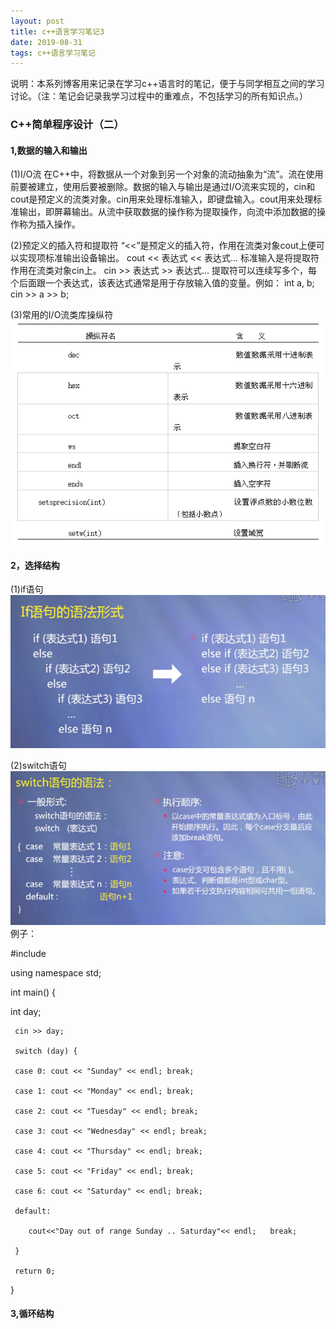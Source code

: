 ```yaml
---
layout: post
title: c++语言学习笔记3
date: 2019-08-31
tags: c++语言学习笔记
---
```


说明：本系列博客用来记录在学习c++语言时的笔记，便于与同学相互之间的学习讨论。（注：笔记会记录我学习过程中的重难点，不包括学习的所有知识点。）

### C++简单程序设计（二）
#### 1,数据的输入和输出
(1)I/O流
在C++中，将数据从一个对象到另一个对象的流动抽象为“流”。流在使用前要被建立，使用后要被删除。数据的输入与输出是通过I/O流来实现的，cin和cout是预定义的流类对象。cin用来处理标准输入，即键盘输入。cout用来处理标准输出，即屏幕输出。从流中获取数据的操作称为提取操作，向流中添加数据的操作称为插入操作。

(2)预定义的插入符和提取符
“<<”是预定义的插入符，作用在流类对象cout上便可以实现项标准输出设备输出。
cout << 表达式 << 表达式...
标准输入是将提取符作用在流类对象cin上。
cin >> 表达式 >> 表达式...
提取符可以连续写多个，每个后面跟一个表达式，该表达式通常是用于存放输入值的变量。例如：
int a, b;
cin >> a >> b;

(3)常用的I/O流类库操纵符
<br />
![](/images/posts/cpp_learning_process/13.png)

#### 2，选择结构
(1)if语句
<br />
![](/images/posts/cpp_learning_process/14.png)

(2)switch语句
<br />
![](/images/posts/cpp_learning_process/15.png)
例子：

#include <iostream>

using namespace std;

int main() {
   
  int day;

     cin >> day;

     switch (day) {

     case 0: cout << "Sunday" << endl; break;

     case 1: cout << "Monday" << endl; break;

     case 2: cout << "Tuesday" << endl; break;

     case 3: cout << "Wednesday" << endl; break;

     case 4: cout << "Thursday" << endl; break;

     case 5: cout << "Friday" << endl; break;

     case 6: cout << "Saturday" << endl; break;

     default:

        cout<<"Day out of range Sunday .. Saturday"<< endl;   break;

     }

     return 0;
}

#### 3,循环结构













